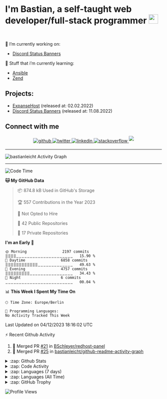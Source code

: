 <h1>I'm Bastian, a self-taught web developer/full-stack programmer <img src="https://raw.githubusercontent.com/bastianleicht/bastianleicht/master/assets/wave.gif" width="30px" height="30px" alt=""></h1>

<br/>  

🔭 I’m currently working on: 
- [Discord Status Banners](https://discord.bastianleicht.de)  
  

🌱 Stuff that i’m currently learning: 
- [Ansible](https://docs.ansible.com/)
- [Zend](https://framework.zend.com/learn.html)


## Projects:

- [ExpanseHost](https://expansehost.de) (released at: 02.02.2022)
- [Discord Status Banners](https://discord.bastianleicht.de)  (released at: 11.08.2022)


## Connect with me  
<div align="center">
<a href="https://github.com/bastianleicht" target="_blank">
<img src=https://img.shields.io/badge/github-%2324292e.svg?&style=for-the-badge&logo=github&logoColor=white alt=github style="margin-bottom: 5px;" />
</a>
<a href="https://twitter.com/bastianleicht" target="_blank">
<img src=https://img.shields.io/badge/twitter-%2300acee.svg?&style=for-the-badge&logo=twitter&logoColor=white alt=twitter style="margin-bottom: 5px;" />
</a>
<a href="https://linkedin.com/in/bastianleicht" target="_blank">
<img src=https://img.shields.io/badge/linkedin-%231E77B5.svg?&style=for-the-badge&logo=linkedin&logoColor=white alt=linkedin style="margin-bottom: 5px;" />
</a>
<a href="https://stackoverflow.com/users/13409812/bastian-leicht" target="_blank">
<img src=https://img.shields.io/badge/stackoverflow-%23F28032.svg?&style=for-the-badge&logo=stackoverflow&logoColor=white alt=stackoverflow style="margin-bottom: 5px;" />
</a>  
<a href="https://discord.com/users/350618993020764161" target="_blank">
<img src=https://img.shields.io/badge/discord-5865f2.svg?&style=for-the-badge&logo=discord&logoColor=white style="margin-bottom: 5px;" />
</a>  
</div>

---
<img alt="bastianleicht Activity Graph" src="https://github-readme-activity-graph.cyclic.app/graph?username=bastianleicht&bg_color=0D1117&color=5BCDEC&line=5BCDEC&point=FFFFFF&hide_border=true"/>

---
<!--START_SECTION:waka-->
![Code Time](http://img.shields.io/badge/Code%20Time-909%20hrs%2052%20mins-blue)

**🐱 My GitHub Data** 

> 📦 874.8 kB Used in GitHub's Storage 
 > 
> 🏆 557 Contributions in the Year 2023
 > 
> 🚫 Not Opted to Hire
 > 
> 📜 42 Public Repositories 
 > 
> 🔑 17 Private Repositories 
 > 
**I'm an Early 🐤** 

```text
🌞 Morning                2197 commits        ⣿⣿⣿⣿⣀⣀⣀⣀⣀⣀⣀⣀⣀⣀⣀⣀⣀⣀⣀⣀⣀⣀⣀⣀⣀   15.90 % 
🌆 Daytime                6858 commits        ⣿⣿⣿⣿⣿⣿⣿⣿⣿⣿⣿⣿⣀⣀⣀⣀⣀⣀⣀⣀⣀⣀⣀⣀⣀   49.63 % 
🌃 Evening                4757 commits        ⣿⣿⣿⣿⣿⣿⣿⣿⣿⣀⣀⣀⣀⣀⣀⣀⣀⣀⣀⣀⣀⣀⣀⣀⣀   34.43 % 
🌙 Night                  6 commits           ⣀⣀⣀⣀⣀⣀⣀⣀⣀⣀⣀⣀⣀⣀⣀⣀⣀⣀⣀⣀⣀⣀⣀⣀⣀   00.04 % 
```


📊 **This Week I Spent My Time On** 

```text
🕑︎ Time Zone: Europe/Berlin

💬 Programming Languages: 
No Activity Tracked This Week
```


 Last Updated on 04/12/2023 18:16:02 UTC
<!--END_SECTION:waka-->
:zap: Recent Github Activity    
<!--START_SECTION:activity-->
1. 🎉 Merged PR [#21](https://github.com/BSchleyer/redhost-panel/pull/21) in [BSchleyer/redhost-panel](https://github.com/BSchleyer/redhost-panel)
2. 🎉 Merged PR [#25](https://github.com/bastianleicht/github-readme-activity-graph/pull/25) in [bastianleicht/github-readme-activity-graph](https://github.com/bastianleicht/github-readme-activity-graph)
<!--END_SECTION:activity-->

<details>
    <summary>:zap: Github Stats</summary>
    <pre>
        <img alt="GitHub Stats" src="https://github-readme-stats-new-bastianleicht.vercel.app/api?username=bastianleicht&show_icons=true&theme=dark" />
        <img src="https://github-readme-streak-stats.herokuapp.com/?user=bastianleicht&hide_border=true&background=0D1117&currStreakLabel=FFFFFF&sideLabels=FFFFFF&currStreakNum=FFFFFF&dates=FFFFFF&sideNums=FFFFFF&fire=8b155a&ring=8b155a&stroke=FFFFFFFF)](https://git.io/streak-stats"/>
    </pre>
</details>

<details>
    <summary>:zap: Code Activity</summary>
    <pre>
        <img alt="Code activity" src="https://wakatime.com/share/@90818ae0-9ba0-4e2a-8ed8-98c30e947c50/a1ac7e83-bba7-4109-8f37-037c37bb63eb.svg" height="400" />    
    </pre>
</details>

<details>
    <summary>:zap: Languages (7 days)</summary>
    <pre>
        <img alt="Languages used (7 days)" src="https://wakatime.com/share/@90818ae0-9ba0-4e2a-8ed8-98c30e947c50/b0eba8ff-2de8-4b40-929e-8c7a97a106f9.svg" height="400" />
    </pre>
</details>

<details>
    <summary>:zap: Languages (All Time)</summary>
    <pre>
        <img alt="All time used Languages" src="https://wakatime.com/share/@90818ae0-9ba0-4e2a-8ed8-98c30e947c50/d328c553-68a8-4426-974c-be045b324309.svg" height="400" />
    </pre>
</details>

<details>
    <summary>:zap: GitHub Trophy</summary>
    <pre>
        <p align="left"> <a href="https://github.com/ryo-ma/github-profile-trophy"><img src="https://github-profile-trophy.vercel.app/?username=bastianleicht" alt="bastianleicht" /></a> </p>
    </pre>
</details>

![Profile Views](https://komarev.com/ghpvc/?username=2Fbastianleicht&style=flat-square)

[Website]: https://bastianleicht.de/
